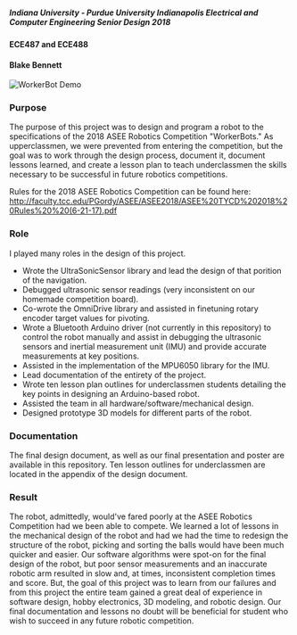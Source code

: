 ##### Indiana University - Purdue University Indianapolis Electrical and Computer Engineering Senior Design 2018
#### ECE487 and ECE488
#### Blake Bennett

![WorkerBot Demo](ECE488_ASEE_Robotics_Demonstration.gif)

### Purpose
The purpose of this project was to design and program a robot to the specifications of the 2018 ASEE Robotics Competition "WorkerBots." As upperclassmen, we were prevented from entering the competition, but the goal was to work through the design process, document it, document lessons learned, and create a lesson plan to teach underclassmen the skills necessary to be successful in future robotics competitions. 

Rules for the 2018 ASEE Robotics Competition can be found here: http://faculty.tcc.edu/PGordy/ASEE/ASEE2018/ASEE%20TYCD%202018%20Rules%20%20(6-21-17).pdf

### Role
I played many roles in the design of this project.
 
  * Wrote the UltraSonicSensor library and lead the design of that porition of the navigation.
  * Debugged ultrasonic sensor readings (very inconsistent on our homemade competition board). 
  * Co-wrote the OmniDrive library and assisted in finetuning rotary encoder target values for pivoting.
  * Wrote a Bluetooth Arduino driver (not currently in this repository) to control the robot manually and assist in debugging the ultrasonic sensors and inertial measurement unit (IMU) and provide accurate measurements at key positions.
  * Assisted in the implementation of the MPU6050 library for the IMU. 
  * Lead documentation of the entirety of the project.
  * Wrote ten lesson plan outlines for underclassmen students detailing the key points in designing an Arduino-based robot.
  * Assisted the team in all hardware/software/mechanical design.
  * Designed prototype 3D models for different parts of the robot.

### Documentation
The final design document, as well as our final presentation and poster are available in this repository. Ten lesson outlines for underclassmen are located in the appendix of the design document.

### Result
The robot, admittedly, would've fared poorly at the ASEE Robotics Competition had we been able to compete. We learned a lot of lessons in the mechanical design of the robot and had we had the time to redesign the structure of the robot, picking and sorting the balls would have been much quicker and easier. Our software algorithms were spot-on for the final design of the robot, but poor sensor measurements and an inaccurate robotic arm resulted in slow and, at times, inconsistent completion times and score. But, the goal of this project was to learn from our failures and from this project the entire team gained a great deal of experience in software design, hobby electronics, 3D modeling, and robotic design. Our final documentation and lessons no doubt will be beneficial for student who wish to succeed in any future robotic competition. 
